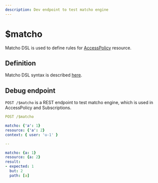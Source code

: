 ```yaml
---
description: Dev endpoint to test matcho engine
---
```


# $matcho

Matcho DSL is used to define rules for [AccessPolicy](../../../modules/access-control/authorization/access-policies.md) resource.

## Definition

Matcho DSL syntax is described [here](../../../modules/security-and-access-control/security/evaluation-engines.md#matcho).

## Debug endpoint

`POST /$matcho` is a REST endpoint to test matcho engine, which is used in AccessPolicy and Subscriptions.

```yaml
POST /$matcho

matcho: {'a': 1}
resource: {'a': 2}
context: { user: 'u-1' }

-- 

matcho: {a: 1}
resource: {a: 2}
result:
- expected: 1
  but: 2
  path: [a]
```
